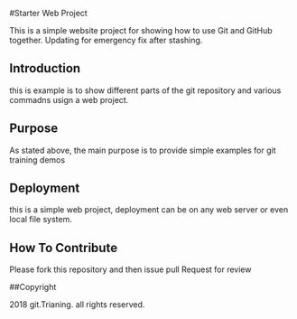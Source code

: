#Starter Web Project

This is a simple website project for
showing how to use Git and GitHub together. Updating for emergency fix after stashing.
## Introduction

this is example is to show different parts of the git repository and various commadns usign a web project.

## Purpose
As stated above, the main purpose is to 
provide simple examples for git training
demos

## Deployment

this is a simple web project, deployment
can be on any web server or even local
file system.

## How To Contribute

Please fork this repository and then issue pull Request for review

##Copyright 

2018 git.Trianing. all rights reserved.